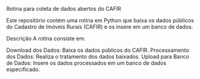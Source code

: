 Rotina para coleta de dados abertos do CAFIR

Este repositório contém uma rotina em Python que baixa os dados públicos do Cadastro de Imóveis Rurais (CAFIR) e os insere em um banco de dados.

Descrição
A rotina consiste em:

Download dos Dados: Baixa os dados públicos do CAFIR.
Processamento dos Dados: Realiza o tratamento dos dados baixados.
Upload para Banco de Dados: Insere os dados processados em um banco de dados especificado.
